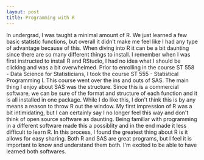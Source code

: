 ```yaml
---
layout: post
title: Programming with R
---
```


In undergrad, I was taught a minimal amount of R. We just learned a few basic statistic functions, but overall it didn't make me feel like I had any type of advantage because of this. When diving into R it can be a bit daunting since there are so many different things to install. I remember when I was first instructed to install R and RStudio, I had no idea what I should be clicking and was a bit overwhelmed. 
Prior to enrolling in the course ST 558 - Data Science for Statisticians, I took the course ST 555 - Statistical Programming I. This course went over the ins and outs of SAS. The main thing I enjoy about SAS was the structure. Since this is a commercial software, we can be sure of the format and structure of each function and it is all installed in one package. While I do like this, I don't think this is by any means a reason to throw R out the window. My first impression of R was a bit intimidating, but I can certainly say I no longer feel this way and don't think of open source software as daunting. Being familiar with programming in a different software made this a possiblity and in the end made it less difficult to learn R. In this process, I found the greatest thing about R is it allows for easy sharing. Both R and SAS are great programs, but I feel it is important to know and understand them both. I'm excited to be able to have learned both softwares. 
